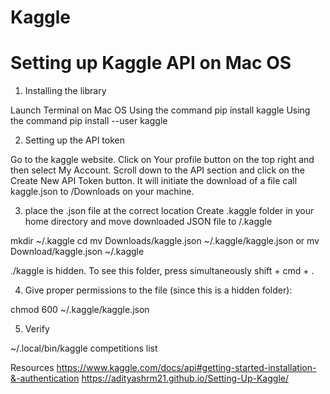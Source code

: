 # Kaggle
# Setting up Kaggle API on Mac OS



1. Installing the library

Launch Terminal on Mac OS
Using the command pip install kaggle
Using the command pip install --user kaggle


2. Setting up the API token

Go to the kaggle website.
Click on Your profile button on the top right and then select My Account.
Scroll down to the API section and click on the Create New API Token button.
It will initiate the download of a file call kaggle.json to /Downloads on your machine.

3. place the .json file at the correct location
Create .kaggle folder in your home directory and move downloaded JSON file to /.kaggle

mkdir ~/.kaggle
cd 
mv Downloads/kaggle.json ~/.kaggle/kaggle.json
or mv Download/kaggle.json ~/.kaggle

./kaggle is hidden. To see this folder, press simultaneously shift + cmd + .

4. Give proper permissions to the file (since this is a hidden folder):

chmod 600 ~/.kaggle/kaggle.json

5. Verify

~/.local/bin/kaggle competitions list


Resources
https://www.kaggle.com/docs/api#getting-started-installation-&-authentication
https://adityashrm21.github.io/Setting-Up-Kaggle/
